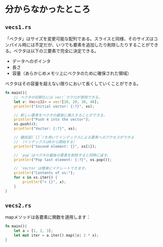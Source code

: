 # 分からなかったところ

## `vecs1.rs`

「ベクタ」はサイズを変更可能な配列である。スライスと同様、そのサイズはコンパイル時には不定だが、いつでも要素を追加したり削除したりすることができる。ベクタは以下の三要素で完全に決定できる。

- データへのポインタ
- 長さ
- 容量（あらかじめメモリ上にベクタのために確保された領域）

ベクタはその容量を超えない限りにおいて長くしていくことができる。

```rust
fn main(){
    // ベクタの初期化には`vec!`マクロが使用できる。
    let v: Vec<i32> = vec![10, 20, 30, 40];
    println!("Initial vector: {:?}", xs);

    // 新しい要素をベクタの最後に挿入することができる。
    println!("Push 4 into the vector");
    xs.push(4);
    println!("Vector: {:?}", xs);

    // 鍵括弧(`[]`)を用いてインデックスによる要素へのアクセスができる
    // （インデックスは0から開始する）
    println!("Second element: {}", xs[1]);

    // `pop`はベクタの最後の要素を削除すると同時に返す。
    println!("Pop last element: {:?}", xs.pop());

    // `Vector`は簡単にイテレートできます。
    println!("Contents of xs:");
    for x in xs.iter() {
        println!("> {}", x);
    }
}
```

## `vecs2.rs`

mapメソッドは各要素に関数を適用します：

```rust
fn main(){
    let a = [1, 2, 3];
    let mut iter = a.iter().map(|x| 2 * x);
}
```